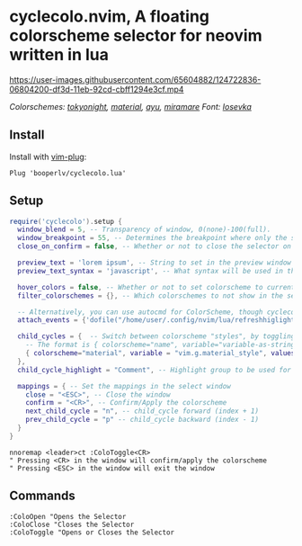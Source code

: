 
# cyclecolo.nvim, A floating colorscheme selector for neovim written in lua


https://user-images.githubusercontent.com/65604882/124722836-06804200-df3d-11eb-92cd-cbff1294e3cf.mp4

*Colorschemes: [tokyonight](https://github.com/folke/tokyonight.nvim), [material](https://github.com/marko-cerovac/material.nvim), [ayu](https://github.com/Shatur/neovim-ayu), [miramare](https://github.com/franbach/miramare)    Font: [Iosevka](https://github.com/be5invis/Iosevka)*

## Install

Install with [vim-plug](https://github.com/junegunn/vim-plug):
```vim
Plug 'booperlv/cyclecolo.lua'
```

## Setup

```lua
require('cyclecolo').setup {
  window_blend = 5, -- Transparency of window, 0(none)-100(full).
  window_breakpoint = 55, -- Determines the breakpoint where only the select window is shown, any number
  close_on_confirm = false, -- Whether or not to close the selector on confirm, true/false

  preview_text = 'lorem ipsum', -- String to set in the preview window 
  preview_text_syntax = 'javascript', -- What syntax will be used in the preview window

  hover_colors = false, -- Whether or not to set colorscheme to current one under the cursor
  filter_colorschemes = {}, -- Which colorschemes to not show in the selector, 'defaults' or {'table of strings'}

  -- Alternatively, you can use autocmd for ColorScheme, though cyclecolo does not use this.
  attach_events = {'dofile("/home/user/.config/nvim/lua/refreshhiglights.lua")'} -- Lua functions to attach to colorscheme confirm as string

  child_cycles = {  -- Switch between colorscheme "styles", by toggling a variable.
    -- The format is { colorscheme="name", variable="variable-as-string", values={"table", "of", "strings"} }
    { colorscheme="material", variable = "vim.g.material_style", values = { "darker", "lighter", "palenight", "oceanic", "deep ocean" }}
  },
  child_cycle_highlight = "Comment", -- Highlight group to be used for the virtual text that indicates the current child cycle value

  mappings = { -- Set the mappings in the select window
    close = "<ESC>", -- Close the window
    confirm = "<CR>", -- Confirm/Apply the colorscheme
    next_child_cycle = "n", -- child_cycle forward (index + 1)
    prev_child_cycle = "p" -- child_cycle backward (index - 1)
  }
}
```
```vim
nnoremap <leader>ct :ColoToggle<CR>
" Pressing <CR> in the window will confirm/apply the colorscheme
" Pressing <ESC> in the window will exit the window
```

## Commands

```vim
:ColoOpen "Opens the Selector
:ColoClose "Closes the Selector
:ColoToggle "Opens or Closes the Selector
```
